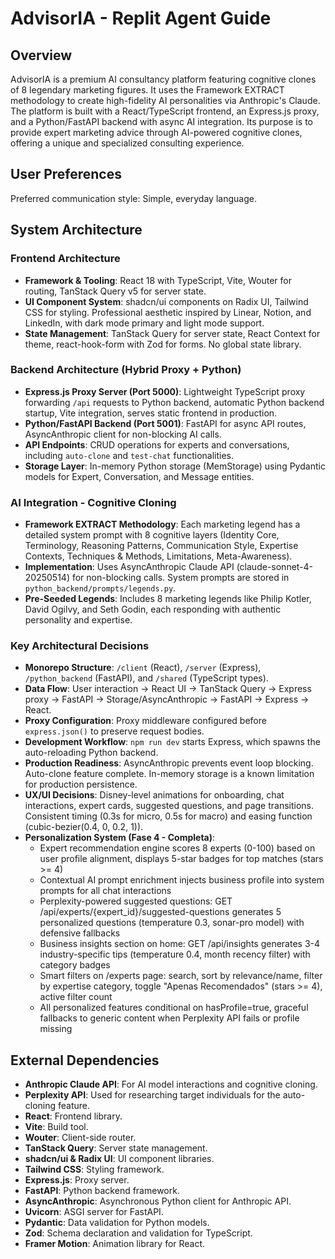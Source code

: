 # AdvisorIA - Replit Agent Guide

## Overview

AdvisorIA is a premium AI consultancy platform featuring cognitive clones of 8 legendary marketing figures. It uses the Framework EXTRACT methodology to create high-fidelity AI personalities via Anthropic's Claude. The platform is built with a React/TypeScript frontend, an Express.js proxy, and a Python/FastAPI backend with async AI integration. Its purpose is to provide expert marketing advice through AI-powered cognitive clones, offering a unique and specialized consulting experience.

## User Preferences

Preferred communication style: Simple, everyday language.

## System Architecture

### Frontend Architecture
- **Framework & Tooling**: React 18 with TypeScript, Vite, Wouter for routing, TanStack Query v5 for server state.
- **UI Component System**: shadcn/ui components on Radix UI, Tailwind CSS for styling. Professional aesthetic inspired by Linear, Notion, and LinkedIn, with dark mode primary and light mode support.
- **State Management**: TanStack Query for server state, React Context for theme, react-hook-form with Zod for forms. No global state library.

### Backend Architecture (Hybrid Proxy + Python)
- **Express.js Proxy Server (Port 5000)**: Lightweight TypeScript proxy forwarding `/api` requests to Python backend, automatic Python backend startup, Vite integration, serves static frontend in production.
- **Python/FastAPI Backend (Port 5001)**: FastAPI for async API routes, AsyncAnthropic client for non-blocking AI calls.
- **API Endpoints**: CRUD operations for experts and conversations, including `auto-clone` and `test-chat` functionalities.
- **Storage Layer**: In-memory Python storage (MemStorage) using Pydantic models for Expert, Conversation, and Message entities.

### AI Integration - Cognitive Cloning
- **Framework EXTRACT Methodology**: Each marketing legend has a detailed system prompt with 8 cognitive layers (Identity Core, Terminology, Reasoning Patterns, Communication Style, Expertise Contexts, Techniques & Methods, Limitations, Meta-Awareness).
- **Implementation**: Uses AsyncAnthropic Claude API (claude-sonnet-4-20250514) for non-blocking calls. System prompts are stored in `python_backend/prompts/legends.py`.
- **Pre-Seeded Legends**: Includes 8 marketing legends like Philip Kotler, David Ogilvy, and Seth Godin, each responding with authentic personality and expertise.

### Key Architectural Decisions
- **Monorepo Structure**: `/client` (React), `/server` (Express), `/python_backend` (FastAPI), and `/shared` (TypeScript types).
- **Data Flow**: User interaction -> React UI -> TanStack Query -> Express proxy -> FastAPI -> Storage/AsyncAnthropic -> FastAPI -> Express -> React.
- **Proxy Configuration**: Proxy middleware configured before `express.json()` to preserve request bodies.
- **Development Workflow**: `npm run dev` starts Express, which spawns the auto-reloading Python backend.
- **Production Readiness**: AsyncAnthropic prevents event loop blocking. Auto-clone feature complete. In-memory storage is a known limitation for production persistence.
- **UX/UI Decisions**: Disney-level animations for onboarding, chat interactions, expert cards, suggested questions, and page transitions. Consistent timing (0.3s for micro, 0.5s for macro) and easing function (cubic-bezier(0.4, 0, 0.2, 1)).
- **Personalization System (Fase 4 - Completa)**:
  - Expert recommendation engine scores 8 experts (0-100) based on user profile alignment, displays 5-star badges for top matches (stars >= 4)
  - Contextual AI prompt enrichment injects business profile into system prompts for all chat interactions
  - Perplexity-powered suggested questions: GET /api/experts/{expert_id}/suggested-questions generates 5 personalized questions (temperature 0.3, sonar-pro model) with defensive fallbacks
  - Business insights section on home: GET /api/insights generates 3-4 industry-specific tips (temperature 0.4, month recency filter) with category badges
  - Smart filters on /experts page: search, sort by relevance/name, filter by expertise category, toggle "Apenas Recomendados" (stars >= 4), active filter count
  - All personalized features conditional on hasProfile=true, graceful fallbacks to generic content when Perplexity API fails or profile missing

## External Dependencies

- **Anthropic Claude API**: For AI model interactions and cognitive cloning.
- **Perplexity API**: Used for researching target individuals for the auto-cloning feature.
- **React**: Frontend library.
- **Vite**: Build tool.
- **Wouter**: Client-side router.
- **TanStack Query**: Server state management.
- **shadcn/ui & Radix UI**: UI component libraries.
- **Tailwind CSS**: Styling framework.
- **Express.js**: Proxy server.
- **FastAPI**: Python backend framework.
- **AsyncAnthropic**: Asynchronous Python client for Anthropic API.
- **Uvicorn**: ASGI server for FastAPI.
- **Pydantic**: Data validation for Python models.
- **Zod**: Schema declaration and validation for TypeScript.
- **Framer Motion**: Animation library for React.
